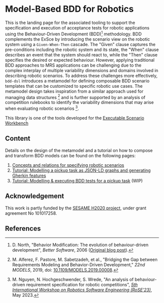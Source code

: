 # Model-Based BDD for Robotics

This is the landing page for the associated tooling to support the specification and
execution of acceptance tests for robotic applications using the
Behaviour-Driven Development (BDD)[^north2003bdd] methodology.
BDD complements the ExSce by introducing the scenario view on the robotic system using
a `Given-When-Then` cascade. The "Given" clause captures the pre-conditions including
the robotic system and its state, the "When" clause describes an event that the system
should react to, while the "Then" clause specifies the desired or expected behaviour.
However, applying traditional BDD approaches to MRS applications can be challenging
due to the complex interplay of multiple variability dimensions and domains involved in
describing robotic scenarios. To address these challenges more effectively, `bdd-dsl`
introduces a metamodel for defining composable BDD scenario templates that can be
customized to specific robotic use cases. The metamodel design takes inspiration from
a similar approach used for managing data structures [^alferez2019] and is further supported
by an analysis of competition rulebooks to identify the variability dimensions that may arise
when evaluating robotic scenarios [^nguyen2023rulebook].

This library is one of the tools developed for the
[Executable Scenario Workbench](https://sesame-project.github.io/exsce/)

## Content

Details on the design of the metamodel and a tutorial on how to compose and transform
BDD models can be found on the following pages:

1. [Concepts and relations for specifying robotic scenarios](bdd-concepts.md)
2. [Tutorial: Modelling a pickup task as JSON-LD graphs and generating Gherkin features](bdd-tutorial-representation.md)
3. [Tutorial: Modelling & executing BDD tests for a pickup task](bdd-tutorial-execution.md) (WIP)

## Acknowledgement

This work is partly funded by the [SESAME H2020 project](https://www.sesame-project.org/),
under grant agreement No 101017258.

## References

[^north2003bdd]: D. North, "Behavior Modification: The evolution of behaviour-driven development",
    _Better Software_, 2006 ([Original blog post](https://dannorth.net/introducing-bdd/)).

[^alferez2019]: M. Alferez, F. Pastore, M. Sabetzadeh, et al., "Bridging the Gap between
    Requirements Modeling and Behavior-Driven Development," _22nd MODELS_, 2019,
    doi: [10.1109/MODELS.2019.00008](https://doi.org/10.1109/MODELS.2019.00008).

[^nguyen2023rulebook]: M. Nguyen, N. Hochgeschwender, S. Wrede, "An analysis of behaviour-driven
    requirement specification for robotic competitions",
    [_5th International Workshop on Robotics Software Engineering (RoSE’23)_](https://rose-workshops.github.io/rose2023/),
    May 2023.
